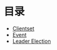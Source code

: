 # 目录

* [Clientset](./clientset.md)
* [Event](./event.md)
* [Leader Election](./leader_election.md)
